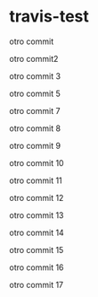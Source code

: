 # travis-test

otro commit

otro commit2

otro commit 3

otro commit 5

otro commit 7

otro commit 8

otro commit 9

otro commit 10

otro commit 11

otro commit 12

otro commit 13

otro commit 14

otro commit 15

otro commit 16

otro commit 17
